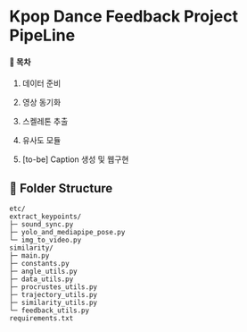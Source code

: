 # Kpop Dance Feedback Project PipeLine

#### 📑 목차

1. 데이터 준비 

2. 영상 동기화 

3. 스켈레톤 추출 

4. 유사도 모듈 

5. [to-be] Caption 생성 및 웹구현 


## 📂 Folder Structure

```text
etc/
extract_keypoints/
├─ sound_sync.py
├─ yolo_and_mediapipe_pose.py
└─ img_to_video.py
similarity/
├─ main.py
├─ constants.py
├─ angle_utils.py
├─ data_utils.py
├─ procrustes_utils.py
├─ trajectory_utils.py
├─ similarity_utils.py
└─ feedback_utils.py
requirements.txt
````



